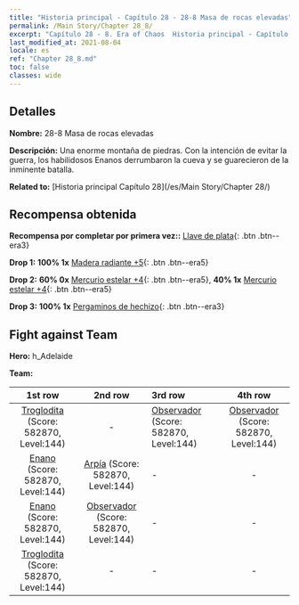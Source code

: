 ```yaml
---
title: "Historia principal - Capítulo 28 - 28-8 Masa de rocas elevadas"
permalink: /Main Story/Chapter 28_8/
excerpt: "Capítulo 28 - 8. Era of Chaos  Historia principal - Capítulo 28_8. 28-8 Masa de rocas elevadas"
last_modified_at: 2021-08-04
locale: es
ref: "Chapter 28_8.md"
toc: false
classes: wide
---
```


## Detalles

 **Nombre:** 28-8 Masa de rocas elevadas

 **Descripción:** Una enorme montaña de piedras. Con la intención de evitar la guerra, los habilidosos Enanos derrumbaron la cueva y se guarecieron de la inminente batalla.

 **Related to:** [Historia principal Capítulo 28](/es/Main Story/Chapter 28/)

## Recompensa obtenida

 **Recompensa por completar por primera vez::** [Llave de plata](/ItemsES/con_693/){: .btn .btn--era3}

 **Drop 1:** **100% 1x** [Madera radiante +5](/ItemsES/mat_97/){: .btn .btn--era5}

 **Drop 2:** **60% 0x** [Mercurio estelar +4](/ItemsES/mat_91/){: .btn .btn--era5}, **40% 1x** [Mercurio estelar +4](/ItemsES/mat_91/){: .btn .btn--era5}

 **Drop 3:** **100% 1x** [Pergaminos de hechizo](/ItemsES/con_694/){: .btn .btn--era3}


## Fight against Team
 **Hero:** h_Adelaide

 **Team:**


  | 1st row | 2nd row | 3rd row | 4th row |
  |:----:|:----:|:----|:----:|
  | [Troglodita](/es/units/Troglodyte/) (Score: 582870, Level:144)  | - | [Observador](/es/units/Beholder/) (Score: 582870, Level:144)  | [Observador](/es/units/Beholder/) (Score: 582870, Level:144)  |
  | [Enano](/es/units/Dwarf/) (Score: 582870, Level:144)  | [Arpía](/es/units/Harpy/) (Score: 582870, Level:144)  | - | - |
  | [Enano](/es/units/Dwarf/) (Score: 582870, Level:144)  | [Observador](/es/units/Beholder/) (Score: 582870, Level:144)  | - | - |
  | [Troglodita](/es/units/Troglodyte/) (Score: 582870, Level:144)  | - | - | - |


